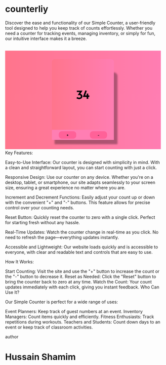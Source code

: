 # counterliy <br>

<p>Discover the ease and functionality of our Simple Counter, a user-friendly tool designed to help you keep track of counts effortlessly. Whether you need a counter for tracking events, managing inventory, or simply for fun, our intuitive interface makes it a breeze.</p>
<br>
<img src="./counter.png" alt="counter">
<br>
Key Features:

Easy-to-Use Interface: Our counter is designed with simplicity in mind. With a clean and straightforward layout, you can start counting with just a click.

Responsive Design: Use our counter on any device. Whether you're on a desktop, tablet, or smartphone, our site adapts seamlessly to your screen size, ensuring a great experience no matter where you are.

Increment and Decrement Functions: Easily adjust your count up or down with the convenient "+" and "-" buttons. This feature allows for precise control over your counting needs.

Reset Button: Quickly reset the counter to zero with a single click. Perfect for starting fresh without any hassle.

Real-Time Updates: Watch the counter change in real-time as you click. No need to refresh the page—everything updates instantly.

Accessible and Lightweight: Our website loads quickly and is accessible to everyone, with clear and readable text and controls that are easy to use.

How It Works:

Start Counting: Visit the site and use the "+" button to increase the count or the "-" button to decrease it.
Reset as Needed: Click the "Reset" button to bring the counter back to zero at any time.
Watch the Count: Your count updates immediately with each click, giving you instant feedback.
Who Can Use It?

Our Simple Counter is perfect for a wide range of uses:

Event Planners: Keep track of guest numbers at an event.
Inventory Managers: Count items quickly and efficiently.
Fitness Enthusiasts: Track repetitions during workouts.
Teachers and Students: Count down days to an event or keep track of classroom activities.

author
# Hussain Shamim 
